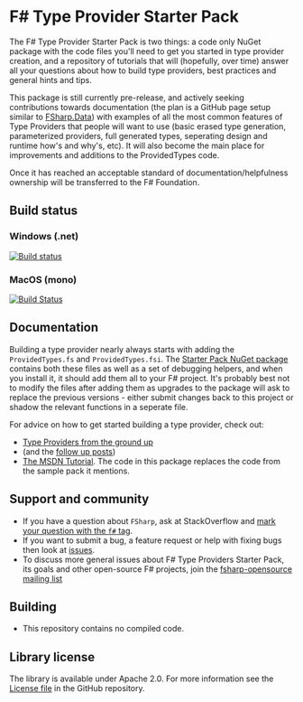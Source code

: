 # F# Type Provider Starter Pack

The F# Type Provider Starter Pack is two things: a code only NuGet package with the code
files you'll need to get you started in type provider creation, and a repository of tutorials
that will (hopefully, over time) answer all your questions about how to build type providers,
best practices and general hints and tips.

This package is still currently pre-release, and actively seeking contributions towards documentation
(the plan is a GitHub page setup similar to [FSharp.Data](http://fsharp.github.io/FSharp.Data)) with
examples of all the most common features of Type Providers that people will want to use (basic erased type
generation, parameterized providers, full generated types, seperating design and runtime how's and why's, etc). 
It will also become the main place for improvements and additions to the ProvidedTypes code.

Once it has reached an acceptable standard of documentation/helpfulness ownership will be transferred to the
F# Foundation.

## Build status

### Windows (.net)

[![Build status](https://ci.appveyor.com/api/projects/status/y1c6gs2r0ihog1re)](https://ci.appveyor.com/project/mavnn/fsharp-typeproviders-starterpack)

### MacOS (mono)

[![Build Status](https://travis-ci.org/fsprojects/FSharp.TypeProviders.StarterPack.svg?branch=master)](https://travis-ci.org/fsprojects/FSharp.TypeProviders.StarterPack)

## Documentation 

Building a type provider nearly always starts with adding the `ProvidedTypes.fs` and `ProvidedTypes.fsi`. The
[Starter Pack NuGet package](https://www.nuget.org/packages/FSharp.TypeProviders.StarterPack) contains both these files as well as a set of debugging helpers, and when you install
it, it should add them all to your F# project. It's probably best not to modify the files after adding them as
upgrades to the package will ask to replace the previous versions - either submit changes back to this project
or shadow the relevant functions in a seperate file.

For advice on how to get started building a type provider, check out:

 - [Type Providers from the ground up](http://blog.mavnn.co.uk/type-providers-from-the-ground-up/)
 - (and the [follow up posts](http://blog.mavnn.co.uk/blog/categories/typeprovider/))
 - [The MSDN Tutorial](http://msdn.microsoft.com/en-us/library/hh361034.aspx). The code in this package replaces the code from the sample pack it mentions.


## Support and community

 - If you have a question about `FSharp`, ask at StackOverflow and [mark your question with the `f#` tag](http://stackoverflow.com/questions/tagged/f%23). 
 - If you want to submit a bug, a feature request or help with fixing bugs then look at [issues](https://github.com/mavnn/FSharp.TypeProviders.StarterPack/issues).
 - To discuss more general issues about F# Type Providers Starter Pack, its goals and other open-source F# projects, join the [fsharp-opensource mailing list](http://groups.google.com/group/fsharp-opensource)

## Building

- This repository contains no compiled code.

## Library license

The library is available under Apache 2.0. For more information see the [License file][1] in the GitHub repository.

 [1]: https://github.com/mavnn/FSharp.TypeProviders.StarterPack/blob/master/LICENSE.md

